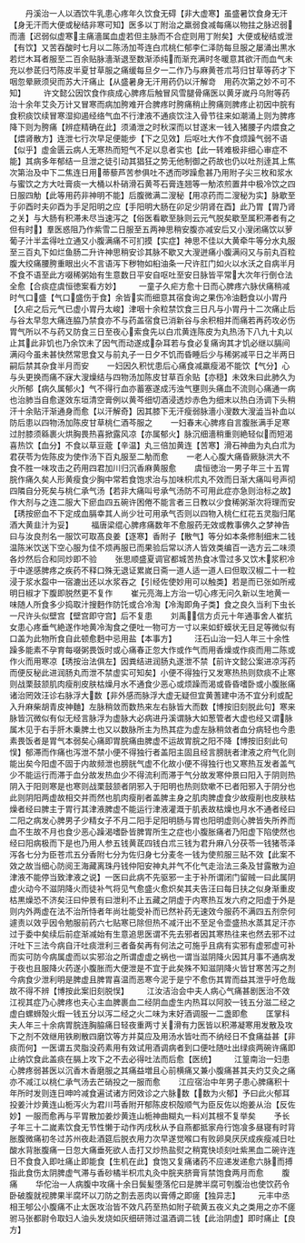 <!-- { "loadSidebar": true } -->
　　丹溪治一人以酒饮牛乳患心疼年久饮食无碍【非大虚寒】虽盛暑饮食身无汗【身无汗而大便或秘结非寒可知】医多以丁附治之羸弱食减每痛以物拄之脉迟弱而濇【迟弱似虚寒主痛濇属血虚若但主脉而不合症则用丁附矣】大便或秘结或泄【有饮】又苦吞酸时七月以二陈汤加芩连白朮桃仁郁李仁泽防每旦服之屡涌出黒水若烂木耳者服至二百余贴脉濇渐退至数渐添纯而渐充满时冬暖意其欲汗而血气未充以参茋归芍陈皮半夏甘草服之痛缓每旦夕一二作乃与麻黄苍朮芎归甘草等药才下咽忽晕厥须臾而苏大汗痛止【从盛暑身无汗用药仍以汗解竒　用药次第之妙不可不知】
　　许文懿公因饮食作痰成心脾疼后触冒风雪腿骨痛医以黄牙嵗丹乌附等药治十余年艾灸万计又冒寒而病加胯难开合脾疼时胯痛稍止胯痛则脾疼止初因中脘有食积痰饮续冒寒湿抑遏经络气血不行津液不通痰饮注入骨节往来如潮涌上则为脾疼降下则为胯痛【辨症精确在此】须涌泄之时秋深而以甘遂末一钱入猪腰子内煨食之【煨肾散方】连泄七行次早足便能步【下之见效】后呕吐大作不食烦躁气弱不语【似乎】虚金匮云病人无寒热而短气不足以息者实也【此一转难极非细心审症不能】其病多年郁结一旦泄之徒引动其猖狂之势无他制御之药故也仍以吐剂逹其上焦次第治及中下二焦连日用蒂藜芦苦参俱吐不透而哕躁愈甚乃用附子尖三枚和浆水与蜜饮之方大吐膏痰一大桶以朴硝滑石黄芩石膏连翘等一觔浓煎置井中极冷饮之四日服四觔【此等用药非神明不能】后腹微满二溲秘【用凉药而二溲秘为实】脉歇至于卯酉时夫卯酉为手足阳明之应【手阳明大肠在卯足少阴肾在酉】此乃胃【胃乃肾之关】与大肠有积滞未尽当速泻之【俗医看歇至脉则云元气脱矣歇至属积滞者有之但有时】羣医惑阻乃作紫雪二日服至五两神思稍安腹亦减安后又小溲闭痛饮以萝葡子汁半盂得吐立通又小腹满痛不可扪摸【实症】神思不佳以大黄牵牛等分水丸服至三百丸下如烂鱼肠二升许神思稍安诊其脉不歇又大溲迸痛小腹满闷又与前丸百粒腹大绞痛腰胯重眼出火不言语泻下秽物如桕油条一尺许肛门如火以水沃之自病半月不食不语至此方啜稀粥始有生意数日平安自呕吐至安日脉皆平常大次年行倒仓法全愈【合痰症虞恒徳案看方妙】
　　一童子久疟方愈十日而心脾疼六脉伏痛稍减时气口盛【气口盛伤于食】余皆实而细意其宿食询之果伤冷油麪食以小胃丹【久疟之后元气已虚小胃丹太峻】津咽十余粒禁饮食三日凡与小胃丹十二次痛止后与谷太早忽大痛连脇乃禁食亦不与药盖宿食已消新谷与余积相并而痛若再药攻必伤胃气所以不与药又防食三日至夜心索食先以白朮黄连陈皮为丸热汤下八九十丸以止其此非饥也乃余饮未了因气而动遂成杂耳若与食必复痛询其才饥必继以膈间满闷今虽未甚快然常思食又与前丸子一日夕不饥而昏睡后少与稀粥减平日之半两日嗣后禁其杂食半月而安
　　一妇因久积忧患后心痛食减羸瘦渴不能饮【气分】心与头更换而痛不寐大溲燥结与四物汤加陈皮甘草百余贴【亦穏】未效朱曰此肺久为火所郁【病久属郁火】气不得行血亦蓄塞遂成汚浊气壅则头痛血不流则心痛通一病也治肺当自愈遂效东垣清空膏例以黄芩细切酒浸透炒赤色为细末以热白汤调下头稍汗十余贴汗渐通身而愈【以汗解奇】因其膝下无汗瘦弱脉濇小溲数大溲澁当补血以防后患以四物汤加陈皮甘草桃仁酒芩服之
　　一妇春末心脾疼自言腹胀满手足寒过肘膝须緜裹火烘胸畏热喜掀露风凉【亦属郁火】脉沉细濇稍重则絶轻似而短渴喜热饮【血分】不食以草豆蔲【辛温】丸三倍加黄连【苦寒】滑石神曲为丸白朮为君茯苓为佐陈皮为使作汤下百丸服至二觔而愈
　　一老人心腹大痛昏厥脉洪大不食不胜一味攻击之药用四君加川归沉香麻黄服愈
　　虞恒徳治一男子年三十五胃脘作痛久矣人形黄瘦食少胸中常若食饱求治与加味枳朮丸不效而日渐大痛叫号声彻四隣自分死矣与桃仁承气汤【若非大痛叫号承气汤防不可用此症亦急则治标之故】作大剂与之连二服大下瘀血四五碗许困倦不能言者三日教以少食稀粥渐次将理而安【琇按瘀血不下定成血膈幸其人尚少壮可用承气否则以四物入桃仁红花五灵脂归尾酒大黄韭汁为妥】
　　福唐梁绲心脾疼痛数年不愈服药无效或教事佛久之梦神告曰与汝良剂名一服饮可取髙良姜【逐寒】香附子【散气】等分如本条修制细末二钱温陈米饮送下空心服为佳不烦再服已而果验后常以济人皆效类编百一选方云二味须各炒然后合和同炒即不验
　　张思顺盛夏调官都城苦热食冰雪过多又饮木浆积冷于中遂感脾疼之疾药不释口殊无退证累嵗日斋一道人适一道人曰但取汉椒二十一粒浸于浆水盌中一宿漉出还以水浆吞之【引经佐使妙用可以触类】若是而已张如所戒明日椒才下腹即脱然更不复作
　　崔元亮海上方治一切心疼无问久新以生地黄一味随人所食多少捣取汁搜麪作防饦或合冷淘【冷淘即角子类】食之良久当利下虫长一尺许头似壁宫【壁宫即守宫】后不复患
　　刘禹信方贞元十年通事舍人崔抗女患心疼垂气絶遂作地黄冷淘食之便吐一物可方一寸以来如虾蟆状无目足等微似有口盖为此物所食自此顿愈麪中忌用盐【本事方】
　　汪石山治一妇人年三十余性躁多能素不孕育每啜粥畏饭时或心痛春正忽大作或作气而用香燥或作痰而用二陈或作火而用寒凉【琇按治法俱左】因粪结进润肠丸遂泄不禁【前许文懿公案进凉泻药而便反秘此进润肠丸而泄不禁虚实可知矣】小便不得独行又发寒热热则欬痰不止寒则战栗鼓颔肌肉瘦削皮肤枯燥月水不通食少恶心或烦躁而渴或昏昏嗜卧或小腹胀痛诸治罔效汪诊右脉浮大数【非外感而脉浮大虚无疑但宜黄蓍建中汤不宜分利或配入升麻柴胡青皮神麯】左脉稍敛而数热来左右脉皆大而数【博按旧刻脱此句】寒来脉皆沉微似有似无经言脉浮为虚脉大必病进丹溪谓脉大如葱管者大虚也经又谓脉属木见于右手肝木乗脾土也又以数脉所主为热其症为虚左脉稍敛者血分病轻也今患素畏饭者是胃气本弱矣心痛即胃脘痛由脾虚不运故胃脘之阳不降【博按旧刻此句悮】郁滞而作痛也泻泄不禁小便不得独行者盖阳主固且经言膀胱者津液之府气化则能出矣今阳虚不固于内故频泄也膀胱气虚不化故小便不得独行也又寒热互发者盖气少不能运行而滞于血分故发热血少不得流利而滞于气分故发寒仲景曰阳入于阴则热阴入于阳则寒是也寒则战栗鼓颔者阴邪入于阳明也热则欬嗽不已者阳邪入于阴分也此则阴阳两虚故相交并而然也肌肉瘦削者盖脾主身之肌肉脾虚食少故瘦削也皮肤枯燥者经曰脾主于胃行其津液脾虚不能运行津液灌溉于肌表故枯燥也月水不通者经曰二阳之病发心脾男子少精女子不月二阳手足阳明肠与胃也阳明虚则心脾皆失所养而血不生故不月也食少恶心躁渴嗜卧皆脾胃所生之症也小腹胀痛者乃阳虚下陷使然也经曰阳病极而下是也乃用人参五钱黄茋四钱白朮三钱为君升麻八分茯苓一钱猪苓泽泻各七分为臣苍朮五分香附七分为佐归身七分麦冬一钱为使煎服三贴不效【此案不效之故当细心防阅王海藏离珠丹钱仲阳安神丸并气不化气走治法三条及甘露散为迫津液不能停当致津液之说】一医曰此病不先驱邪一主于补所谓闭门留贼一曰此属阴虚火动今不滋阴降火而徒补气将见气愈盛火愈炽矣其夫告汪曰每日扶之似身渐重皮枯黒燥恐不济矣汪曰仲景有曰泄利不止五藏之阴虚于内寒热互发六府之阳虚于外是则内外两虚在法不治所恃者年尚壮能受补而已然补药无速效今服药不满四五剂奈何遽责以效乎因令勉服前药六七贴寒已除但热不减汗出不至足令壶盛热水蒸其足汗亦过于委中矣续后前症渐减始有生意追思医谓不先去邪者因其寒热往来也然去邪不过汗吐下三法今病自汗吐痰泄利三者备矣再有何法之可施乎且病有实邪有虚邪虚可补而实可防今病属虚而以实邪治之所谓虚虚之祸也一谓当滋阴降火因其月事不通病发于夜也且服降火药遂小腹胀而大便泄是不宜于此矣殊不知滋阴降火皆甘寒苦泻之剂今病食少泄利明是脾虚且脾胃喜温而恶寒今泥于是宁不愈伤其胃而益其泄乎吁危哉故不得不辨【博按此案旧刻脱悮】
　　江汝洁治会中夫人病心气痛甚剧医治不效江视其症乃心脾疼也夫心主血脾裹血二经阴血虚生内热耳以阿胶一钱五分滋二经之虚白螺蛳殻火煆一钱五分以泻二经之火二味为末好酒调服一二盏即愈
　　匡掌科夫人年三十余病胃脘连胸脇痛日轻夜重两寸关滑有力医皆以积滞凝寒用发散及攻下之剂不效继用铁刷散四磨饮等方并莫应及用汤水皆吐而不纳经日不食痛益甚【非痰而何】一医谓五灵脂没药素用有效试用酒调病者到口便吐随吐出绿痰两碗许痛即止纳饮食此盖痰在膈上攻下之不去必得吐法而后愈【医统】
　　江篁南治一妇患心脾疼弱甚医以沉香木香磨服之其痛益増且心前横痛又兼小腹痛甚其夫灼艾灸之痛亦不减江以桃仁承气汤去芒硝投之一服而愈
　　江应宿治中年男子患心脾痛积十年所时发则连日呻吟减食遍试诸方罔效诊之六脉数【数为火郁】予曰此火郁耳投姜汁炒黄连山栀泻火为君川芎香附开郁陈皮枳殻顺气为臣反佐以炮姜从治【反佐妙】一服而愈再与平胃散加姜炒黄连山栀神曲糊丸一料刈其根不复举矣
　　予长子年三十二嵗素饮食无节性懒于动作丙戌秋从予自燕都抵家舟行饱飡多昼寝有时背胀腹微痛初冬过苏州夜赴酒筵后脱衣用力次早遂觉喉口有败卵臭厌厌成疾瘦减日吐酸水背胀腹痛一日忽大痛垂死欲人击打又炒热盐熨之稍寛快顷刻吐紫黑血二碗许连日不食食入即吐痛止即能食【生机在此】食饱又复痛诸药不应递发递愈六脉而搏指此食伤太阴脾虚气滞与香砂橘半枳朮丸灸中脘夹脐膏肓禁饱食两月而愈
　　腹痛
　　华佗治一人病腹中攻痛十余日鬓髪堕落佗曰是脾半腐可刳腹治也使饮药令卧破腹就视脾果半腐坏以刀防之割去恶肉以膏傅之即瘥【独异志】
　　元丰中丞相王郇公小腹痛不止太医攻治皆不效凡药至热如附子硫黄五夜义丸之类用之亦不瘥驸马张都尉令取妇人油头发烧如灰细研筛过温酒调二钱【此治阴虚】即时痛止【良方】
